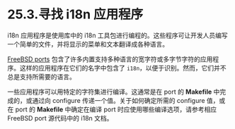 # 25.3.寻找 i18n 应用程序

i18n 应用程序是使用库中的 i18n 工具包进行编程的。这些程序可让开发人员编写一个简单的文件，并将显示的菜单和文本翻译成各种语言。

[FreeBSD ports](https://www.freebsd.org/ports/) 包含了许多内置支持多种语言的宽字符或多字节字符的应用程序。这样的应用程序在它们的名字中包含了 `i18n`，以便于识别。然而，它们并不总是支持所需要的语言。

一些应用程序可以用特定的字符集进行编译。这通常是在 port 的 **Makefile** 中完成的，或通过向 configure 传递一个值。关于如何确定所需的 configure 值，或在 port 的 **Makefile** 中确定在编译 port 时应使用哪些编译选项，请参考相应 FreeBSD port 源代码中的 i18n 文档。